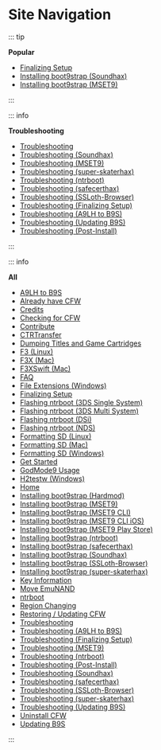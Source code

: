 # Site Navigation

::: tip

**Popular**

+ [Finalizing Setup](finalizing-setup)
+ [Installing boot9strap (Soundhax)](installing-boot9strap-(soundhax))
+ [Installing boot9strap (MSET9)](installing-boot9strap-(mset9))

:::

::: info

**Troubleshooting**

+ [Troubleshooting](troubleshooting)
+ [Troubleshooting (Soundhax)](troubleshooting-soundhax)
+ [Troubleshooting (MSET9)](troubleshooting-mset9)
+ [Troubleshooting (super-skaterhax)](troubleshooting-super-skaterhax)
+ [Troubleshooting (ntrboot)](troubleshooting-ntrboot)
+ [Troubleshooting (safecerthax)](troubleshooting-safecerthax)
+ [Troubleshooting (SSLoth-Browser)](troubleshooting-ssloth-browser)
+ [Troubleshooting (Finalizing Setup)](troubleshooting-finalizing-setup)
+ [Troubleshooting (A9LH to B9S)](troubleshooting-a9lh-to-b9s)
+ [Troubleshooting (Updating B9S)](troubleshooting-updating-b9s)
+ [Troubleshooting (Post-Install)](troubleshooting-post-install)

:::

::: info

**All**

+ [A9LH to B9S](a9lh-to-b9s)
+ [Already have CFW](already-have-cfw)
+ [Credits](credits)
+ [Checking for CFW](checking-for-cfw)
+ [Contribute](contribute)
+ [CTRTransfer](ctrtransfer)
+ [Dumping Titles and Game Cartridges](dumping-titles-and-game-cartridges)
+ [F3 (Linux)](f3-(linux))
+ [F3X (Mac)](f3x-(mac))
+ [F3XSwift (Mac)](f3xswift-(mac))
+ [FAQ](faq)
+ [File Extensions (Windows)](file-extensions-(windows))
+ [Finalizing Setup](finalizing-setup)
+ [Flashing ntrboot (3DS Single System)](flashing-ntrboot-(3ds-single-system))
+ [Flashing ntrboot (3DS Multi System)](flashing-ntrboot-(3ds-multi-system))
+ [Flashing ntrboot (DSi)](flashing-ntrboot-(dsi))
+ [Flashing ntrboot (NDS)](flashing-ntrboot-(nds))
+ [Formatting SD (Linux)](formatting-sd-(linux))
+ [Formatting SD (Mac)](formatting-sd-(mac))
+ [Formatting SD (Windows)](formatting-sd-(windows))
+ [Get Started](get-started)
+ [GodMode9 Usage](godmode9-usage)
+ [H2testw (Windows)](h2testw-(windows))
+ [Home](/)
+ [Installing boot9strap (Hardmod)](installing-boot9strap-(hardmod))
+ [Installing boot9strap (MSET9)](installing-boot9strap-(mset9))
+ [Installing boot9strap (MSET9 CLI)](installing-boot9strap-(mset9-cli))
+ [Installing boot9strap (MSET9 CLI iOS)](installing-boot9strap-(mset9-cli-ios))
+ [Installing boot9strap (MSET9 Play Store)](installing-boot9strap-(mset9-play-store))
+ [Installing boot9strap (ntrboot)](installing-boot9strap-(ntrboot))
+ [Installing boot9strap (safecerthax)](installing-boot9strap-(safecerthax))
+ [Installing boot9strap (Soundhax)](installing-boot9strap-(soundhax))
+ [Installing boot9strap (SSLoth-Browser)](installing-boot9strap-(ssloth-browser))
+ [Installing boot9strap (super-skaterhax)](installing-boot9strap-(super-skaterhax))
+ [Key Information](key-information)
+ [Move EmuNAND](move-emunand)
+ [ntrboot](ntrboot)
+ [Region Changing](region-changing)
+ [Restoring / Updating CFW](restoring-updating-cfw)
+ [Troubleshooting](troubleshooting)
+ [Troubleshooting (A9LH to B9S)](troubleshooting-a9lh-to-b9s)
+ [Troubleshooting (Finalizing Setup)](troubleshooting-finalizing-setup)
+ [Troubleshooting (MSET9)](troubleshooting-mset9)
+ [Troubleshooting (ntrboot)](troubleshooting-ntrboot)
+ [Troubleshooting (Post-Install)](troubleshooting-post-install)
+ [Troubleshooting (Soundhax)](troubleshooting-soundhax)
+ [Troubleshooting (safecerthax)](troubleshooting-safecerthax)
+ [Troubleshooting (SSLoth-Browser)](troubleshooting-ssloth-browser)
+ [Troubleshooting (super-skaterhax)](troubleshooting-super-skaterhax)
+ [Troubleshooting (Updating B9S)](troubleshooting-updating-b9s)
+ [Uninstall CFW](uninstall-cfw)
+ [Updating B9S](updating-b9s)

:::
